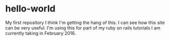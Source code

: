 # hello-world
My first repository
I think I'm getting the hang of this. I can see how this site can be very useful. I'm using this for part of my ruby on rails tutorials I am currently taking in February 2016.
